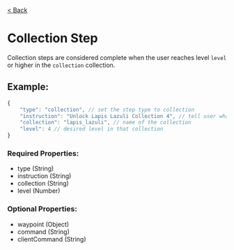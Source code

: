 [< Back](https://github.com/LilFroggy/BingoHelper-Guide-Creation-Process/blob/master/README.md#step-types)
# Collection Step
Collection steps are considered complete when the user reaches level ``level`` or higher in the ``collection`` collection.

## Example:
```js
{
    "type": "collection", // set the step type to collection
    "instruction": "Unlock Lapis Lazuli Collection 4", // tell user what to do
    "collection": "lapis_lazuli", // name of the collection
    "level": 4 // desired level in that collection
}
```
### Required Properties:
- type (String)
- instruction (String)
- collection (String)
- level (Number)

### Optional Properties:
- waypoint (Object)
- command (String)
- clientCommand (String)
